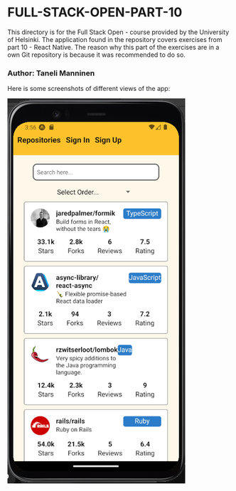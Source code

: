# FULL-STACK-OPEN-PART-10
This directory is for the Full Stack Open - course provided by the University of Helsinki. The application found in the repository covers exercises from part 10 - React Native. The reason why this part of the exercises are in a own Git repository is because it was recommended to do so.


### Author: Taneli Manninen

Here is some screenshots of different views of the app:

![alt text](./pictures/FRONT_PAGE.png)
